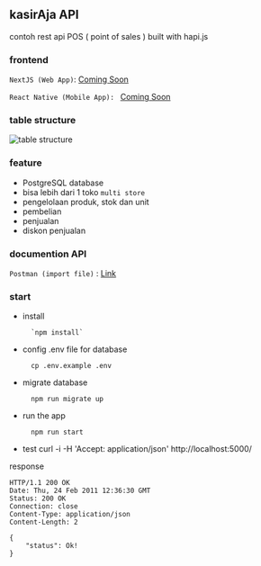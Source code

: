 ## kasirAja API
contoh rest api POS ( point of sales ) built with hapi.js

### frontend
`NextJS (Web App)`: [Coming Soon](#)

`React Native (Mobile App): ` [Coming Soon](#)

### table structure
![table structure](https://github.com/ajikamaludin/hapi-kasiraja-api/raw/dev/documents/tables.png)
### feature
- PostgreSQL database
- bisa lebih dari 1 toko `multi store`
- pengelolaan produk, stok dan unit
- pembelian
- penjualan
- diskon penjualan

### documention API
`Postman (import file)` : [Link](#)

### start 
- install

        `npm install`

- config .env file for database

        cp .env.example .env

- migrate database

        npm run migrate up

- run the app

        npm run start

- test
        curl -i -H 'Accept: application/json' http://localhost:5000/

response

    HTTP/1.1 200 OK
    Date: Thu, 24 Feb 2011 12:36:30 GMT
    Status: 200 OK
    Connection: close
    Content-Type: application/json
    Content-Length: 2

    {
	    "status": Ok!
    }